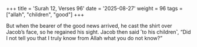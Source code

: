 +++
title = 'Surah 12, Verses 96'
date = '2025-08-27'
weight = 96
tags = ["allah", "children", "good"]
+++

But when the bearer of the good news arrived, he cast the shirt over Jacob’s face, so he regained his sight. Jacob then said ˹to his children˺, “Did I not tell you that I truly know from Allah what you do not know?”